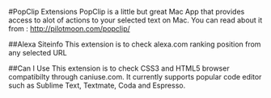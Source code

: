 #PopClip Extensions
PopClip is a little but great Mac App that provides access to alot of actions to your selected text on Mac.
You can read about it from : http://pilotmoon.com/popclip/

##Alexa Siteinfo
This extension is to check alexa.com ranking position from any selected URL

##Can I Use
This extension is to check CSS3 and HTML5 browser compatibilty through caniuse.com. It currently supports popular code editor such as Sublime Text, Textmate, Coda and Espresso.

